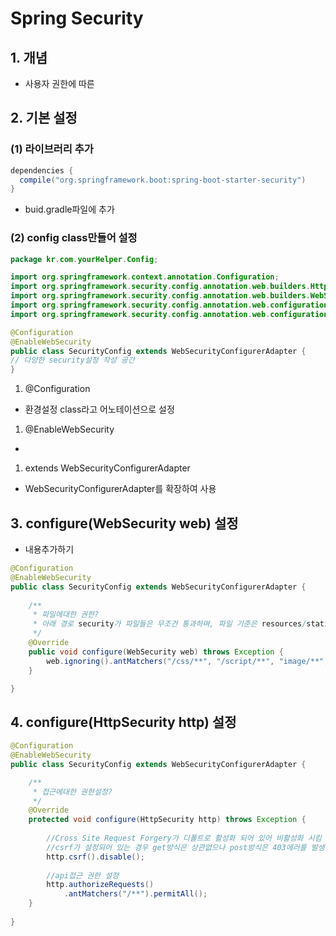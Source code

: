 # Spring Security
## 1. 개념
* 사용자 권한에 따른 




## 2. 기본 설정
### (1) 라이브러리 추가
```gradle
dependencies {
  compile("org.springframework.boot:spring-boot-starter-security")
}
```
* buid.gradle파일에 추가

### (2) config class만들어 설정
```java
package kr.com.yourHelper.Config;

import org.springframework.context.annotation.Configuration;
import org.springframework.security.config.annotation.web.builders.HttpSecurity;
import org.springframework.security.config.annotation.web.builders.WebSecurity;
import org.springframework.security.config.annotation.web.configuration.EnableWebSecurity;
import org.springframework.security.config.annotation.web.configuration.WebSecurityConfigurerAdapter;

@Configuration
@EnableWebSecurity
public class SecurityConfig extends WebSecurityConfigurerAdapter {
// 다양한 security설정 작성 공간
}
```
1. @Configuration
* 환경설정 class라고 어노테이션으로 설정

1. @EnableWebSecurity
* 

1. extends WebSecurityConfigurerAdapter
* WebSecurityConfigurerAdapter를 확장하여 사용

## 3. configure(WebSecurity web) 설정
* 내용추가하기

```java
@Configuration
@EnableWebSecurity
public class SecurityConfig extends WebSecurityConfigurerAdapter {
	
	/**
	 * 파일에대한 권한?
	 * 아래 경로 security가 파일들은 무조건 통과하며, 파일 기준은 resources/static 디렉터리
	 */
	@Override
	public void configure(WebSecurity web) throws Exception {
		web.ignoring().antMatchers("/css/**", "/script/**", "image/**", "/fonts/**", "lib/**");
	}

}
```

## 4. configure(HttpSecurity http) 설정
```java
@Configuration
@EnableWebSecurity
public class SecurityConfig extends WebSecurityConfigurerAdapter {

	/**
	 * 접근에대한 권한설정?
	 */
	@Override
	protected void configure(HttpSecurity http) throws Exception {
		
		//Cross Site Request Forgery가 디폴트로 활성화 되어 있어 비활성화 시킴
		//csrf가 설정되어 있는 경우 get방식은 상관없으나 post방식은 403에러를 발생 시킴
		http.csrf().disable();
		
		//api접근 권한 설정
		http.authorizeRequests()
			.antMatchers("/**").permitAll();
	}
	
}
```

